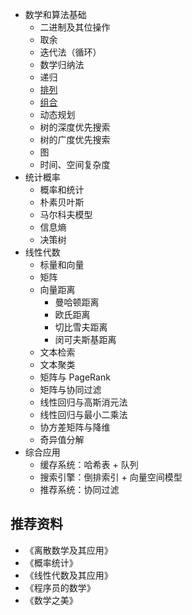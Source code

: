 
- 数学和算法基础
  - 二进制及其位操作
  - 取余
  - 迭代法（循环）
  - 数学归纳法
  - 递归
  - [排列](./排列.md)
  - [组合](./组合.md)
  - 动态规划
  - 树的深度优先搜索
  - 树的广度优先搜索
  - 图
  - 时间、空间复杂度
- 统计概率
  - 概率和统计
  - 朴素贝叶斯
  - 马尔科夫模型
  - 信息熵
  - 决策树
- 线性代数
  - 标量和向量
  - 矩阵
  - 向量距离
    - 曼哈顿距离
    - 欧氏距离
    - 切比雪夫距离
    - 闵可夫斯基距离
  - 文本检索
  - 文本聚类
  - 矩阵与 PageRank
  - 矩阵与协同过滤
  - 线性回归与高斯消元法
  - 线性回归与最小二乘法
  - 协方差矩阵与降维
  - 奇异值分解
- 综合应用
  - 缓存系统：哈希表 + 队列
  - 搜索引擎：倒排索引 + 向量空间模型
  - 推荐系统：协同过滤

## 推荐资料

- 《离散数学及其应用》
- 《概率统计》
- 《线性代数及其应用》
- 《程序员的数学》
- 《数学之美》